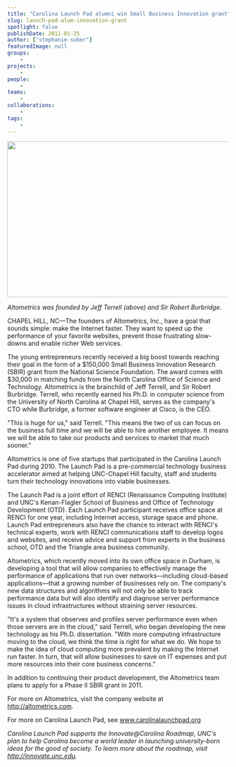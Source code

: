 ```yaml
---
title: "Carolina Launch Pad alumni win Small Business Innovation grant"
slug: launch-pad-alum-innovation-grant
spotlight: false
publishDate: 2011-01-25
author: ["stephanie-suber"]
featuredImage: null
groups:
    - 
projects:
    - 
people:
    - 
teams: 
    - 
collaborations:
    - 
tags:
    -
---
```


<p><a href="https://www.renci.org/wp-content/uploads/2011/01/altometrics-jeff-terrell.jpg"><img class="alignnone size-full wp-image-6663" title="Altometrics Jeff Terrell" src="https://www.renci.org/wp-content/uploads/2011/01/altometrics-jeff-terrell.jpg" alt="" width="630" height="355" /></a></p>

<p><em>Altometrics was founded by Jeff Terrell (above) and Sir Robert Burbridge.</em></p>

<p>CHAPEL HILL, NC—The founders of Altometrics, Inc., have a goal that sounds simple: make the Internet faster. They want to speed up the performance of your favorite websites, prevent those frustrating slow-downs and enable richer Web services.</p>

<p>The young entrepreneurs recently received a big boost towards reaching their goal in the form of a $150,000 Small Business Innovation Research (SBIR) grant from the National Science Foundation. The award comes with $30,000 in matching funds from the North Carolina Office of Science and Technology. Altometrics is the brainchild of Jeff Terrell, and Sir Robert Burbridge. Terrell, who recently earned his Ph.D. in computer science from the University of North Carolina at Chapel Hill, serves as the company's CTO while Burbridge, a former software engineer at Cisco, is the CEO.</p>

<p>"This is huge for us," said Terrell. "This means the two of us can focus on the business full time and we will be able to hire another employee. It means we will be able to take our products and services to market that much sooner."</p>

<p>Altometrics is one of five startups that participated in the Carolina Launch Pad during 2010. The Launch Pad is a pre-commercial technology business accelerator aimed at helping UNC-Chapel Hill faculty, staff and students turn their technology innovations into viable businesses.</p>

<p>The Launch Pad is a joint effort of RENCI (Renaissance Computing Institute) and UNC's Kenan-Flagler School of Business and Office of Technology Development (OTD). Each Launch Pad participant receives office space at RENCI for one year, including Internet access, storage space and phone. Launch Pad entrepreneurs also have the chance to interact with RENCI's technical experts, work with RENCI communications staff to develop logos and websites, and receive advice and support from experts in the business school, OTD and the Triangle area business community.</p>

<p>Altometrics, which recently moved into its own office space in Durham, is developing a tool that will allow companies to effectively manage the performance of applications that run over networks—including cloud-based applications—that a growing number of businesses rely on. The company's new data structures and algorithms will not only be able to track performance data but will also identify and diagnose server performance issues in cloud infrastructures without straining server resources.</p>

<p>"It's a system that observes and profiles server performance even when those servers are in the cloud," said Terrell, who began developing the new technology as his Ph.D. dissertation. "With more computing infrastructure moving to the cloud, we think the time is right for what we do. We hope to make the idea of cloud computing more prevalent by making the Internet run faster. In turn, that will allow businesses to save on IT expenses and put more resources into their core business concerns."</p>

<p>In addition to continuing their product development, the Altometrics team plans to apply for a Phase II SBIR grant in 2011.</p>

<p>For more on Altometrics, visit the company website at <a href="http://altometrics.com/" target="_blank">http://altometrics.com</a>.</p>

<p>For more on Carolina Launch Pad, see <a href="http://www.carolinalaunchpad.org/" target="_blank">www.carolinalaunchpad.org</a></p>

<p><em>Carolina Launch Pad supports the Innovate@Carolina Roadmap, UNC's plan to help Carolina become a world leader in launching university-born ideas for the good of society. To learn more about the roadmap, visit <a href="http://innovate.unc.edu" target="_blank">http://innovate.unc.edu</a>.</em></p>

<!-- old tags
["Altometrics","Carolina Launch Pad","Carolina Roadmap","UNC - Chapel Hill"]
-->
